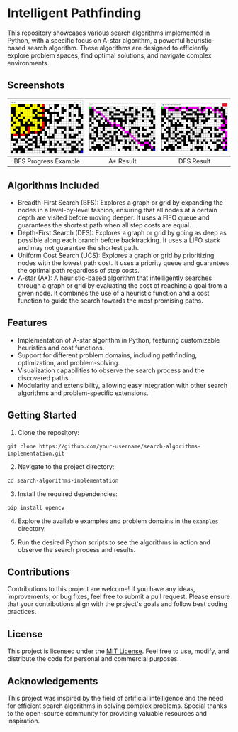 # Intelligent Pathfinding

This repository showcases various search algorithms implemented in Python, with a specific focus on A-star algorithm, a powerful heuristic-based search algorithm. These algorithms are designed to efficiently explore problem spaces, find optimal solutions, and navigate complex environments.

## Screenshots
| ![Screenshot 1](/screenshots/screenshot_1.jpg) | ![Screenshot 2](/screenshots/screenshot_2.jpg) | ![Screenshot 3](/screenshots/screenshot_3.jpg) |
|:---:|:---:|:---:|
| BFS Progress Example | A* Result | DFS Result |

## Algorithms Included

- Breadth-First Search (BFS): Explores a graph or grid by expanding the nodes in a level-by-level fashion, ensuring that all nodes at a certain depth are visited before moving deeper. It uses a FIFO queue and guarantees the shortest path when all step costs are equal.
- Depth-First Search (DFS): Explores a graph or grid by going as deep as possible along each branch before backtracking. It uses a LIFO stack and may not guarantee the shortest path.
- Uniform Cost Search (UCS): Explores a graph or grid by prioritizing nodes with the lowest path cost. It uses a priority queue and guarantees the optimal path regardless of step costs.
- A-star (A*): A heuristic-based algorithm that intelligently searches through a graph or grid by evaluating the cost of reaching a goal from a given node. It combines the use of a heuristic function and a cost function to guide the search towards the most promising paths.

## Features

- Implementation of A-star algorithm in Python, featuring customizable heuristics and cost functions.
- Support for different problem domains, including pathfinding, optimization, and problem-solving.
- Visualization capabilities to observe the search process and the discovered paths.
- Modularity and extensibility, allowing easy integration with other search algorithms and problem-specific extensions.

## Getting Started

1. Clone the repository:

```
git clone https://github.com/your-username/search-algorithms-implementation.git
```

2. Navigate to the project directory:

```
cd search-algorithms-implementation
```

3. Install the required dependencies:

```
pip install opencv
```

4. Explore the available examples and problem domains in the `examples` directory.

5. Run the desired Python scripts to see the algorithms in action and observe the search process and results.

## Contributions

Contributions to this project are welcome! If you have any ideas, improvements, or bug fixes, feel free to submit a pull request. Please ensure that your contributions align with the project's goals and follow best coding practices.

## License

This project is licensed under the [MIT License](LICENSE). Feel free to use, modify, and distribute the code for personal and commercial purposes.

## Acknowledgements

This project was inspired by the field of artificial intelligence and the need for efficient search algorithms in solving complex problems. Special thanks to the open-source community for providing valuable resources and inspiration.
